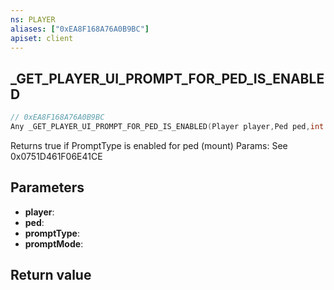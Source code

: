 ```yaml
---
ns: PLAYER
aliases: ["0xEA8F168A76A0B9BC"]
apiset: client
---
```

## _GET_PLAYER_UI_PROMPT_FOR_PED_IS_ENABLED

```c
// 0xEA8F168A76A0B9BC
Any _GET_PLAYER_UI_PROMPT_FOR_PED_IS_ENABLED(Player player,Ped ped,int promptType,int promptMode);
```

Returns true if PromptType is enabled for ped (mount)
Params: See 0x0751D461F06E41CE

## Parameters
* **player**:
* **ped**:
* **promptType**:
* **promptMode**:

## Return value

